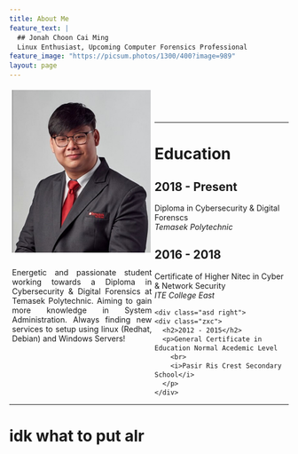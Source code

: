 ```yaml
---
title: About Me
feature_text: |
  ## Jonah Choon Cai Ming
  Linux Enthusiast, Upcoming Computer Forensics Professional
feature_image: "https://picsum.photos/1300/400?image=989"
layout: page
---
```


<div class="row">
  <div class="column" style="float: left; width: 50%; padding: 5px;">
    <img src="/image/profile.png" alt="Profile Picture" width="250">
  </div>
  <div class="column" style="float: left; width: 50%; padding: 5px;">
    <p align="justify"> Energetic and passionate student working towards a Diploma in Cybersecurity & Digital Forensics at Temasek Polytechnic. Aiming to gain more knowledge in System Administration. Always finding new services to setup using linux (Redhat, Debian) and Windows Servers!
    </p>
  </div>
</div>

<link href="https://cdnjs.cloudflare.com/ajax/libs/font-awesome/4.7.0/css/font-awesome.min.css" rel="stylesheet">
<style>
  .fa {
    padding: 20px;
    font-size: 40px;
    width: 80px;
    text-align: center;
    text-decoration: none;
    margin: 5px 2px;
    border-radius: 50%;
  }
  
  .fa:hover {
    opacity: 0.7;
  }
  
.asd {
  padding: 10px 40px;
  position: relative;
  background-color: inherit;
  width: 90%;
}

.asd::after {
  content: '';
  position: absolute;
  width: 25px;
  height: 25px;
  right: -17px;
  background-color: grey;
  border: 4px solid #05bf85;
  top: 50%;
  border-radius: 50%;
  z-index: 1;
}

.right {
  left: 10%;
}

.right::after {
  left: -16px;
}

.zxc {
  padding: 20px 30px;
  background-color: grey;
  position: relative;
  border-radius: 6px;
  color: white;
}
</style>

 <center>
  <div>
    <a href="https://www.facebook.com/XxJCCMxX" target="_blank" class="fa fa-facebook"></a>
    <a href="https://www.linkedin.com/in/jonah-choon-528584195" target="_blank" class="fa fa-linkedin"></a>
    <a href="https://www.instagram.com/o.o_jccm/" target="_blank" class="fa fa-instagram"></a>
  </div>
</center>

---
<h1> Education </h1>

<div class="timeline">
  <div class="asd right">
    <div class="zxc">
      <h2>2018 - Present</h2>
      <p>Diploma in Cybersecurity & Digital Forenscs
        <br> 
        <i>Temasek Polytechnic</i>
      </p>
    </div>
   </div>
    
   <div class="asd right">
    <div class="zxc">
      <h2>2016 - 2018</h2>
      <p>Certificate of Higher Nitec in Cyber & Network Security
        <br> 
        <i>ITE College East</i>
      </p>
    </div>
  </div>
    
    <div class="asd right">
    <div class="zxc">
      <h2>2012 - 2015</h2>
      <p>General Certificate in Education Normal Acedemic Level
        <br> 
        <i>Pasir Ris Crest Secondary School</i>
      </p>
    </div>   
</div>
</div>

---
<h1> idk what to put alr </h1>
